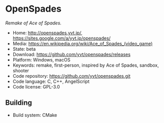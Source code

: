 # OpenSpades

_Remake of Ace of Spades._

- Home: http://openspades.yvt.jp/, https://sites.google.com/a/yvt.jp/openspades/
- Media: https://en.wikipedia.org/wiki/Ace_of_Spades_(video_game)
- State: beta
- Download: https://github.com/yvt/openspades/releases
- Platform: Windows, macOS
- Keywords: remake, first-person, inspired by Ace of Spades, sandbox, shooter
- Code repository: https://github.com/yvt/openspades.git
- Code language: C, C++, AngelScript
- Code license: GPL-3.0

## Building

- Build system: CMake